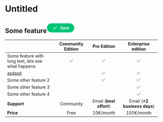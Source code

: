 # Untitled

##   Some feature![](../.gitbook/assets/screenshot-2020-06-15-at-19.11.29.png)

|  | **Community Edition** | **Pro Edition**  | **Enterprise edition** |
| :--- | :---: | :---: | :---: |
| Some feature with long  text, lets see what happens | ✅  | ✅  | ✅  |
| [asdasd](https://dieppa.gitbook.io/mongock/pricing) |   | ✅  | ✅  |
| Some other feature 2 |   | ✅  | ✅  |
| Some other feature 3 |   |  | ✅  |
| Some other feature 4 |   |  | ✅  |
| **Support** | _Community_ | Email \(**best effort**\) | Email \(**&lt;2 business days**\) |
| **Price** | Free | 10€/month | 100€/month |



